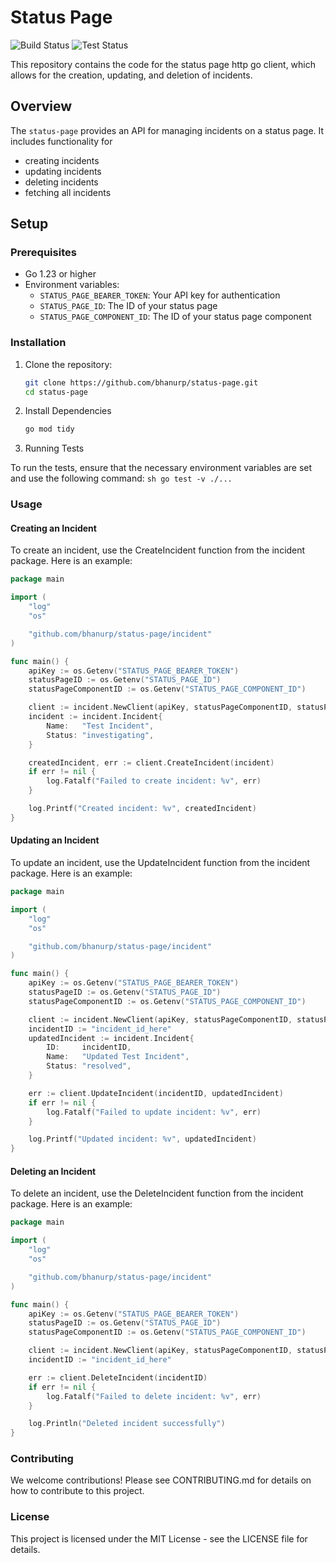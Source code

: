 # Status Page

![Build Status](https://github.com/bhanurp/status-page/actions/workflows/go.yml/badge.svg)
![Test Status](https://github.com/bhanurp/status-page/actions/workflows/tests.yml/badge.svg)

This repository contains the code for the status page http go client, which allows for the creation, updating, and deletion of incidents.

## Overview

The `status-page` provides an API for managing incidents on a status page. It includes functionality for
  - creating incidents
  - updating incidents
  - deleting incidents
  - fetching all incidents

## Setup

### Prerequisites

- Go 1.23 or higher
- Environment variables:
  - `STATUS_PAGE_BEARER_TOKEN`: Your API key for authentication
  - `STATUS_PAGE_ID`: The ID of your status page
  - `STATUS_PAGE_COMPONENT_ID`: The ID of your status page component

### Installation

1. Clone the repository:

    ```sh
    git clone https://github.com/bhanurp/status-page.git
    cd status-page
    ```

2. Install Dependencies

    ```sh
    go mod tidy
    ```

3. Running Tests

  To run the tests, ensure that the necessary environment variables are set and use the following command:
    ```sh
    go test -v ./...
    ```

### Usage
#### Creating an Incident

To create an incident, use the CreateIncident function from the incident package. Here is an example:

```go
package main

import (
    "log"
    "os"

    "github.com/bhanurp/status-page/incident"
)

func main() {
    apiKey := os.Getenv("STATUS_PAGE_BEARER_TOKEN")
    statusPageID := os.Getenv("STATUS_PAGE_ID")
    statusPageComponentID := os.Getenv("STATUS_PAGE_COMPONENT_ID")

    client := incident.NewClient(apiKey, statusPageComponentID, statusPageID)
    incident := incident.Incident{
        Name:   "Test Incident",
        Status: "investigating",
    }

    createdIncident, err := client.CreateIncident(incident)
    if err != nil {
        log.Fatalf("Failed to create incident: %v", err)
    }

    log.Printf("Created incident: %v", createdIncident)
}
```

#### Updating an Incident

To update an incident, use the UpdateIncident function from the incident package. Here is an example:

```go
package main

import (
    "log"
    "os"

    "github.com/bhanurp/status-page/incident"
)

func main() {
    apiKey := os.Getenv("STATUS_PAGE_BEARER_TOKEN")
    statusPageID := os.Getenv("STATUS_PAGE_ID")
    statusPageComponentID := os.Getenv("STATUS_PAGE_COMPONENT_ID")

    client := incident.NewClient(apiKey, statusPageComponentID, statusPageID)
    incidentID := "incident_id_here"
    updatedIncident := incident.Incident{
        ID:     incidentID,
        Name:   "Updated Test Incident",
        Status: "resolved",
    }

    err := client.UpdateIncident(incidentID, updatedIncident)
    if err != nil {
        log.Fatalf("Failed to update incident: %v", err)
    }

    log.Printf("Updated incident: %v", updatedIncident)
}
```

#### Deleting an Incident

To delete an incident, use the DeleteIncident function from the incident package. Here is an example:

```go
package main

import (
    "log"
    "os"

    "github.com/bhanurp/status-page/incident"
)

func main() {
    apiKey := os.Getenv("STATUS_PAGE_BEARER_TOKEN")
    statusPageID := os.Getenv("STATUS_PAGE_ID")
    statusPageComponentID := os.Getenv("STATUS_PAGE_COMPONENT_ID")

    client := incident.NewClient(apiKey, statusPageComponentID, statusPageID)
    incidentID := "incident_id_here"

    err := client.DeleteIncident(incidentID)
    if err != nil {
        log.Fatalf("Failed to delete incident: %v", err)
    }

    log.Println("Deleted incident successfully")
}
```

### Contributing
We welcome contributions! Please see CONTRIBUTING.md for details on how to contribute to this project.

### License
This project is licensed under the MIT License - see the LICENSE file for details.
